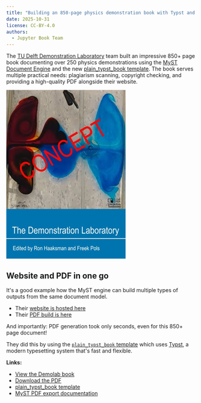 ```yaml
---
title: "Building an 850-page physics demonstration book with Typst and MyST"
date: 2025-10-31
license: CC-BY-4.0
authors:
  - Jupyter Book Team
---
```


The [TU Delft Demonstration Laboratory](https://contemporary-physicslab.github.io/Demolab/) team built an impressive 850+ page book documenting over 250 physics demonstrations using the [MyST Document Engine](xref:guide) and the new [plain_typst_book template](https://myst-templates.github.io/plain_typst_book/). The book serves multiple practical needs: plagiarism scanning, copyright checking, and providing a high-quality PDF alongside their website.

![Cover of the Demolab physics book](../media/demolab-cover.jpg)

## Website and PDF in one go

It's a good example how the MyST engine can build multiple types of outputs from the same document model.

- Their [website is hosted here](https://contemporary-physicslab.github.io/Demolab/)
- Their [PDF build is here](https://contemporary-physicslab.github.io/Demolab/build/demobook-b34bced182f868f7b8f87d4534e82270.pdf) 
  
And importantly: PDF generation took only seconds, even for this 850+ page document!

They did this by using the [`plain_typst_book` template](https://myst-templates.github.io/plain_typst_book/) which uses [Typst](https://typst.app/), a modern typesetting system that's fast and flexible. 

**Links:**
- [View the Demolab book](https://contemporary-physicslab.github.io/Demolab/)
- [Download the PDF](https://contemporary-physicslab.github.io/Demolab/build/pdf/demobook.pdf)
- [plain_typst_book template](https://myst-templates.github.io/plain_typst_book/)
- [MyST PDF export documentation](https://mystmd.org/guide/creating-pdf-documents)
